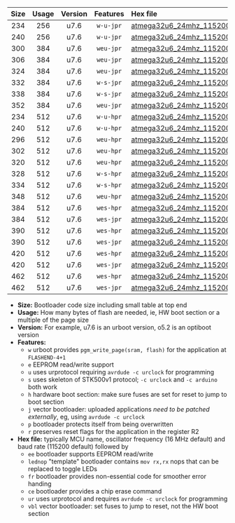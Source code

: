 |Size|Usage|Version|Features|Hex file|
|:-:|:-:|:-:|:-:|:--|
|234|256|u7.6|`w-u-jpr`|[atmega32u6_24mhz_115200bps_ur_vbl.hex](https://raw.githubusercontent.com/stefanrueger/urboot/main/bootloaders/atmega32u6/fcpu_24mhz/115200_bps/atmega32u6_24mhz_115200bps_ur_vbl.hex)|
|240|256|u7.6|`w-u-jpr`|[atmega32u6_24mhz_115200bps_lednop_ur_vbl.hex](https://raw.githubusercontent.com/stefanrueger/urboot/main/bootloaders/atmega32u6/fcpu_24mhz/115200_bps/atmega32u6_24mhz_115200bps_lednop_ur_vbl.hex)|
|300|384|u7.6|`weu-jpr`|[atmega32u6_24mhz_115200bps_ee_ur_vbl.hex](https://raw.githubusercontent.com/stefanrueger/urboot/main/bootloaders/atmega32u6/fcpu_24mhz/115200_bps/atmega32u6_24mhz_115200bps_ee_ur_vbl.hex)|
|306|384|u7.6|`weu-jpr`|[atmega32u6_24mhz_115200bps_ee_lednop_ur_vbl.hex](https://raw.githubusercontent.com/stefanrueger/urboot/main/bootloaders/atmega32u6/fcpu_24mhz/115200_bps/atmega32u6_24mhz_115200bps_ee_lednop_ur_vbl.hex)|
|324|384|u7.6|`weu-jpr`|[atmega32u6_24mhz_115200bps_ee_lednop_fr_ur_vbl.hex](https://raw.githubusercontent.com/stefanrueger/urboot/main/bootloaders/atmega32u6/fcpu_24mhz/115200_bps/atmega32u6_24mhz_115200bps_ee_lednop_fr_ur_vbl.hex)|
|332|384|u7.6|`w-s-jpr`|[atmega32u6_24mhz_115200bps_vbl.hex](https://raw.githubusercontent.com/stefanrueger/urboot/main/bootloaders/atmega32u6/fcpu_24mhz/115200_bps/atmega32u6_24mhz_115200bps_vbl.hex)|
|338|384|u7.6|`w-s-jpr`|[atmega32u6_24mhz_115200bps_lednop_vbl.hex](https://raw.githubusercontent.com/stefanrueger/urboot/main/bootloaders/atmega32u6/fcpu_24mhz/115200_bps/atmega32u6_24mhz_115200bps_lednop_vbl.hex)|
|352|384|u7.6|`weu-jpr`|[atmega32u6_24mhz_115200bps_ee_lednop_fr_ce_ur_vbl.hex](https://raw.githubusercontent.com/stefanrueger/urboot/main/bootloaders/atmega32u6/fcpu_24mhz/115200_bps/atmega32u6_24mhz_115200bps_ee_lednop_fr_ce_ur_vbl.hex)|
|234|512|u7.6|`w-u-hpr`|[atmega32u6_24mhz_115200bps_ur.hex](https://raw.githubusercontent.com/stefanrueger/urboot/main/bootloaders/atmega32u6/fcpu_24mhz/115200_bps/atmega32u6_24mhz_115200bps_ur.hex)|
|240|512|u7.6|`w-u-hpr`|[atmega32u6_24mhz_115200bps_lednop_ur.hex](https://raw.githubusercontent.com/stefanrueger/urboot/main/bootloaders/atmega32u6/fcpu_24mhz/115200_bps/atmega32u6_24mhz_115200bps_lednop_ur.hex)|
|296|512|u7.6|`weu-hpr`|[atmega32u6_24mhz_115200bps_ee_ur.hex](https://raw.githubusercontent.com/stefanrueger/urboot/main/bootloaders/atmega32u6/fcpu_24mhz/115200_bps/atmega32u6_24mhz_115200bps_ee_ur.hex)|
|302|512|u7.6|`weu-hpr`|[atmega32u6_24mhz_115200bps_ee_lednop_ur.hex](https://raw.githubusercontent.com/stefanrueger/urboot/main/bootloaders/atmega32u6/fcpu_24mhz/115200_bps/atmega32u6_24mhz_115200bps_ee_lednop_ur.hex)|
|320|512|u7.6|`weu-hpr`|[atmega32u6_24mhz_115200bps_ee_lednop_fr_ur.hex](https://raw.githubusercontent.com/stefanrueger/urboot/main/bootloaders/atmega32u6/fcpu_24mhz/115200_bps/atmega32u6_24mhz_115200bps_ee_lednop_fr_ur.hex)|
|328|512|u7.6|`w-s-hpr`|[atmega32u6_24mhz_115200bps.hex](https://raw.githubusercontent.com/stefanrueger/urboot/main/bootloaders/atmega32u6/fcpu_24mhz/115200_bps/atmega32u6_24mhz_115200bps.hex)|
|334|512|u7.6|`w-s-hpr`|[atmega32u6_24mhz_115200bps_lednop.hex](https://raw.githubusercontent.com/stefanrueger/urboot/main/bootloaders/atmega32u6/fcpu_24mhz/115200_bps/atmega32u6_24mhz_115200bps_lednop.hex)|
|348|512|u7.6|`weu-hpr`|[atmega32u6_24mhz_115200bps_ee_lednop_fr_ce_ur.hex](https://raw.githubusercontent.com/stefanrueger/urboot/main/bootloaders/atmega32u6/fcpu_24mhz/115200_bps/atmega32u6_24mhz_115200bps_ee_lednop_fr_ce_ur.hex)|
|384|512|u7.6|`wes-hpr`|[atmega32u6_24mhz_115200bps_ee.hex](https://raw.githubusercontent.com/stefanrueger/urboot/main/bootloaders/atmega32u6/fcpu_24mhz/115200_bps/atmega32u6_24mhz_115200bps_ee.hex)|
|384|512|u7.6|`wes-jpr`|[atmega32u6_24mhz_115200bps_ee_vbl.hex](https://raw.githubusercontent.com/stefanrueger/urboot/main/bootloaders/atmega32u6/fcpu_24mhz/115200_bps/atmega32u6_24mhz_115200bps_ee_vbl.hex)|
|390|512|u7.6|`wes-hpr`|[atmega32u6_24mhz_115200bps_ee_lednop.hex](https://raw.githubusercontent.com/stefanrueger/urboot/main/bootloaders/atmega32u6/fcpu_24mhz/115200_bps/atmega32u6_24mhz_115200bps_ee_lednop.hex)|
|390|512|u7.6|`wes-jpr`|[atmega32u6_24mhz_115200bps_ee_lednop_vbl.hex](https://raw.githubusercontent.com/stefanrueger/urboot/main/bootloaders/atmega32u6/fcpu_24mhz/115200_bps/atmega32u6_24mhz_115200bps_ee_lednop_vbl.hex)|
|420|512|u7.6|`wes-hpr`|[atmega32u6_24mhz_115200bps_ee_lednop_fr.hex](https://raw.githubusercontent.com/stefanrueger/urboot/main/bootloaders/atmega32u6/fcpu_24mhz/115200_bps/atmega32u6_24mhz_115200bps_ee_lednop_fr.hex)|
|420|512|u7.6|`wes-jpr`|[atmega32u6_24mhz_115200bps_ee_lednop_fr_vbl.hex](https://raw.githubusercontent.com/stefanrueger/urboot/main/bootloaders/atmega32u6/fcpu_24mhz/115200_bps/atmega32u6_24mhz_115200bps_ee_lednop_fr_vbl.hex)|
|462|512|u7.6|`wes-hpr`|[atmega32u6_24mhz_115200bps_ee_lednop_fr_ce.hex](https://raw.githubusercontent.com/stefanrueger/urboot/main/bootloaders/atmega32u6/fcpu_24mhz/115200_bps/atmega32u6_24mhz_115200bps_ee_lednop_fr_ce.hex)|
|462|512|u7.6|`wes-jpr`|[atmega32u6_24mhz_115200bps_ee_lednop_fr_ce_vbl.hex](https://raw.githubusercontent.com/stefanrueger/urboot/main/bootloaders/atmega32u6/fcpu_24mhz/115200_bps/atmega32u6_24mhz_115200bps_ee_lednop_fr_ce_vbl.hex)|

- **Size:** Bootloader code size including small table at top end
- **Usage:** How many bytes of flash are needed, ie, HW boot section or a multiple of the page size
- **Version:** For example, u7.6 is an urboot version, o5.2 is an optiboot version
- **Features:**
  + `w` urboot provides `pgm_write_page(sram, flash)` for the application at `FLASHEND-4+1`
  + `e` EEPROM read/write support
  + `u` uses urprotocol requiring `avrdude -c urclock` for programming
  + `s` uses skeleton of STK500v1 protocol; `-c urclock` and `-c arduino` both work
  + `h` hardware boot section: make sure fuses are set for reset to jump to boot section
  + `j` vector bootloader: uploaded applications *need to be patched externally*, eg, using `avrdude -c urclock`
  + `p` bootloader protects itself from being overwritten
  + `r` preserves reset flags for the application in the register R2
- **Hex file:** typically MCU name, oscillator frequency (16 MHz default) and baud rate (115200 default) followed by
  + `ee` bootloader supports EEPROM read/write
  + `lednop` "template" bootloader contains `mov rx,rx` nops that can be replaced to toggle LEDs
  + `fr` bootloader provides non-essential code for smoother error handing
  + `ce` bootloader provides a chip erase command
  + `ur` uses urprotocol and requires `avrdude -c urclock` for programming
  + `vbl` vector bootloader: set fuses to jump to reset, not the HW boot section
